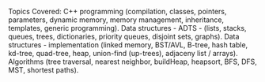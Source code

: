 
Topics Covered:
C++ programming (compilation, classes, pointers, parameters, dynamic memory, memory management, inheritance, templates, generic programming).
Data structures - ADTS - (lists, stacks, queues, trees, dictionaries, priority queues, disjoint sets, graphs).
Data structures - implementation (linked memory, BST/AVL, B-tree, hash table, kd-tree, quad-tree, heap, union-find (up-trees), adjaceny list / arrays).
Algorithms (tree traversal, nearest neighbor, buildHeap, heapsort, BFS, DFS, MST, shortest paths).
